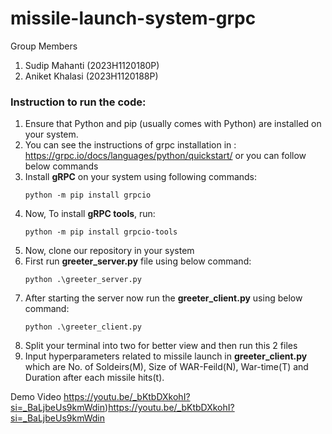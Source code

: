 # missile-launch-system-grpc
Group Members
1. Sudip Mahanti (2023H1120180P)
2. Aniket Khalasi (2023H1120188P)

### Instruction to run the code:

1. Ensure that Python and pip (usually comes with Python) are installed on your system.
2. You can see the instructions of grpc installation in : https://grpc.io/docs/languages/python/quickstart/ or you can follow below commands
3. Install **gRPC** on your system using following commands:
   ```
   python -m pip install grpcio  
4. Now, To install **gRPC tools**, run:
   ```
   python -m pip install grpcio-tools
5. Now, clone our repository in your system
6. First run **greeter_server.py** file using below command:
   ```
   python .\greeter_server.py
7. After starting the server now run the **greeter_client.py** using below command:
   ```
   python .\greeter_client.py
8. Split your terminal into two for better view and then run this 2 files  
9. Input hyperparameters related to missile launch in **greeter_client.py** which are No. of Soldeirs(M), Size of WAR-Feild(N), War-time(T) and Duration after each missile hits(t).
    
Demo Video
https://youtu.be/_bKtbDXkohI?si=_BaLjbeUs9kmWdin)https://youtu.be/_bKtbDXkohI?si=_BaLjbeUs9kmWdin

